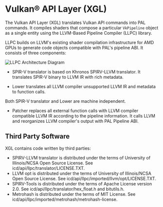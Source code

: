 
# Vulkan&reg; API Layer (XGL)

The Vulkan API Layer (XGL) translates Vulkan API commands into PAL commands. It compiles shaders that compose a particular `VkPipeline` object as a single entity using the LLVM-Based Pipeline Compiler (LLPC) library. 

LLPC builds on LLVM's existing shader compilation infrastructure for AMD GPUs to generate code objects compatible with PAL's pipeline ABI. It consists of three components: 

![LLPC Architecture Diagram](LLPCArch.png)

* SPIR-V translator is based on Khronos SPIRV-LLVM translator. It translates SPIR-V binary to LLVM IR with rich metadata. 

* Lower translates all LLVM compiler unsupported LLVM IR and metadata to function calls. 

Both SPIR-V translator and Lower are machine independent. 

* Patcher replaces all external function calls with LLVM compiler compatible LLVM IR according to the pipeline information. It calls LLVM and reorganizes LLVM compiler's output with PAL Pipeline ABI.  

## Third Party Software  
XGL contains code written by third parties:
* SPIRV-LLVM translator is distributed under the terms of University of Illinois/NCSA Open Source License. See icd/api/llpc/translator/LICENSE.TXT.  
* LLVM opt is distributed under the terms of University of Illinois/NCSA Open Source License. See icd/api/llpc/imported/llvm/opt/LICENSE.TXT.
* SPIRV-Tools is distributed under the terms of Apache License version 2.0. See icd/api/llpc/translator/hex_float.h and bitutils.h.
* Metrohash is distributed under the terms of MIT License. See icd/api/llpc/imported/metrohash/metrohash-license.








